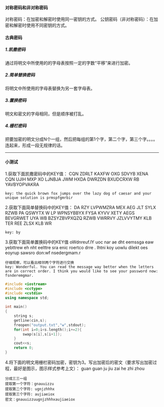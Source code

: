 #### 对称密码和非对称密码

对称密码：在加密和解密时使用同一密钥的方式。 公钥密码（非对称密码）：在加密和解密时使用不同密钥的方式。



#### 古典密码

##### 1.凯撒密码

通过将明文中所使用的的字母表按照一定的字数“平移”来进行加密。



##### 2.简单替换密码

将明文中所使用的字母表替换为另一套字母表。



##### 3.置换密码

明文和密文的字母相同，但是顺序被打乱。



##### 4.栅栏密码

把要加密的明文分成N个一组，然后把每组的第1个字，第二个字，第三个字。。。。连起来，形成一段无规律的话。



---

#### 小测试

1.获取下面凯撒密码中的KEY值：
CQN ZDRLT KAXFW OXG SDVYB XENA CQN UJIH MXP XO LJNBJA JWM HXDA DWRZDN BXUDCRXW RB YAVBYOPVAKRA

[凯撒加解密]: http://www.zjslove.com/3.decode/

```
key: the quick brown fox jumps over the lazy dog of caesar and your unique solution is prmspfgmrbir
```



2.获取下面简单替换码中的KEY值：
DA RZY LVPWMZRA MEX AEG JLT SYLX RZWB PA QSWYTX W LP WPNSYBBYX FYSA KYVV XETY AEGS BEVGRWET UYA WB BZSYZBVPXQZQ RZWB VWRRVY JZLVVYTMY KLB TER REE ZLSX KLB WR

```
key: by
```



3.获取下面简单置换码中的KEY值
oWdnreuf.lY uoc nar ae dht eemssga eaw yebttrew eh nht eelttre sra enic roertco drre . Ihtni koy uowlu dilekt  oes eoyrup sawsro don:wf nsedergmam.r

```
仔细观察，可以看出相邻两个字符进行交换
key: Wonderful. You can read the message way better when the letters are in correct order. I think you would like to see your password now: fsnderemgmar.
```

```c++
#include <iostream>
#include <cctype>
#include <cstdio>
using namespace std;
 
int main()
{
    string s;
    getline(cin,s);
    freopen("output.txt","w",stdout);
    for(int i=0;i<s.length();i+=2){
        swap(s[i],s[i+1]);
    }
    cout<<s;
    return 0;
}
```



4.将下面的明文用栅栏密码加密，密钥为3。写出加密后的密文（要求写出加密过程，最好是图示，图示样式参考上文）：
guan guan ju jiu zai he zhi zhou

```
分成三三一组
提取第一个字符：gnauuizzu
提取第二个字符: ugnjzhhhx
提取第三个字符: aujiaeiox
密文：gnauuizzuugnjzhhhxaujiaeiox
```







